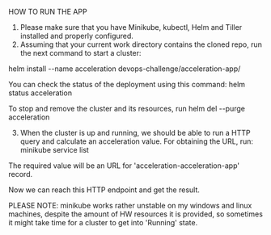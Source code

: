 HOW TO RUN THE APP

1. Please make sure that you have Minikube, kubectl, Helm and Tiller installed and properly configured.
2. Assuming that your current work directory contains the cloned repo, run the next command to start a cluster:

helm install --name acceleration devops-challenge/acceleration-app/

You can check the status of the deployment using this command:
helm status acceleration

To stop and remove the cluster and its resources, run 
helm del --purge acceleration

3. When the cluster is up and running, we should be able to run a HTTP query and calculate an acceleration value. For obtaining the URL, run:
minikube service list

The required value will be an URL for 'acceleration-acceleration-app' record.

Now we can reach this HTTP endpoint and get the result.

PLEASE NOTE: minikube works rather unstable on my windows and linux machines, despite the amount of HW resources it is provided, so sometimes it might take time for a cluster to get into 'Running' state.
